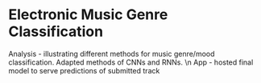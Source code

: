 # Electronic Music Genre Classification
Analysis - illustrating different methods for music genre/mood classification. Adapted methods of CNNs and RNNs. \n
App - hosted final model to serve predictions of submitted track

